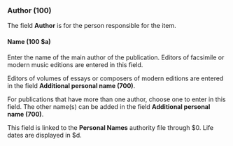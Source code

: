 ### Author (100)

The field **Author** is for the person responsible for the item.

#### Name (100 $a)

Enter the name of the main author of the publication. Editors of facsimile or modern music editions are entered in this field.

Editors of volumes of essays or composers of modern editions are entered in the field **Additional personal name (700)**.

For publications that have more than one author, choose one to enter in this field. The other name(s) can be added in the field **Additional personal name (700)**.

This field is linked to the **Personal Names** authority file through $0. Life dates are displayed in $d.
